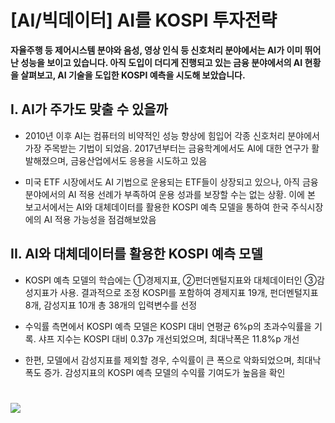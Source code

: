 
# [AI/빅데이터] AI를 KOSPI 투자전략
  
**자율주행 등 제어시스템 분야와 음성, 영상 인식 등 신호처리 분야에서는 AI가 이미 뛰어난 성능을 보이고 있습니다. 아직 도입이 더디게 진행되고 있는 금융 분야에서의 AI 현황을 살펴보고, AI 기술을 도입한 KOSPI 예측을 시도해 보았습니다.**

## I. AI가 주가도 맞출 수 있을까

- 2010년 이후 AI는 컴퓨터의 비약적인 성능 향상에 힘입어 각종 신호처리 분야에서 가장 주목받는 기법이 되었음. 2017년부터는 금융학계에서도 AI에 대한 연구가 활발해졌으며, 금융산업에서도 응용을 시도하고 있음
 
- 미국 ETF 시장에서도 AI 기법으로 운용되는 ETF들이 상장되고 있으나, 아직 금융 분야에서의 AI 적용 선례가 부족하여 운용 성과를 보장할 수는 없는 상황. 이에 본 보고서에서는 AI와 대체데이터를 활용한 KOSPI 예측 모델을 통하여 한국 주식시장에의 AI 적용 가능성을 점검해보았음


## II. AI와 대체데이터를 활용한 KOSPI 예측 모델

- KOSPI 예측 모델의 학습에는 ①경제지표, ②펀더멘털지표와 대체데이터인 ③감성지표가 사용. 결과적으로 조정 KOSPI를 포함하여 경제지표 19개, 펀더멘털지표 8개, 감성지표 10개 총 38개의 입력변수를 선정
 
- 수익률 측면에서 KOSPI 예측 모델은 KOSPI 대비 연평균 6%p의 초과수익률을 기록. 샤프 지수는 KOSPI 대비 0.37p 개선되었으며, 최대낙폭은 11.8%p 개선
 
- 한편, 모델에서 감성지표를 제외할 경우, 수익률이 큰 폭으로 악화되었으며, 최대낙폭도 증가. 감성지표의 KOSPI 예측 모델의 수익률 기여도가 높음을 확인

# 
# <a border="0" href="http://tracking.nhqv.com/tracking?SITE_ID=4&amp;SEND_ID=3037338&amp;SCHD_ID=2206703&amp;WORKDAY=20220314&amp;TRACKING_CLOSE=2022-03-07&amp;TYPE=C&amp;CLICK_ID=003&amp;MEMBER_ID=a3lvdWppbi5raW1Abmhxdi5jb20=&amp;MEMBER_ID_SEQ=32612&amp;URL=https://m.nhqv.com/c/g0h0z" target="_blank" title="NH 리서치 원문보기"><img border="0" src="https://www.nhqv.com/img/ems/research/img_09.jpg"></a>

